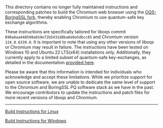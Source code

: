 This directory contains no longer fully maintained instructions and corresponding patches to build the Chromium web browser using the [OQS-BoringSSL fork](https://github.com/open-quantum-safe/boringssl), thereby enabling Chromium to use quantum-safe key exchange algorithms.

These instructions are specifically tailored for liboqs commit `890a6aa448598a019e72b5431d8ba8e0a5dbcc85` and Chromium version `124.0.6339.0`. It is important to note that using any other versions of liboqs or Chromium may result in failure. The instructions have been tested on Windows 10 and Ubuntu 22 LTS(x64) installations only. Additionally, they currently apply to a limited subset of quantum-safe key-exchanges, as detailed in the documentation [provided here](https://github.com/open-quantum-safe/boringssl#key-exchange).

Please be aware that this information is intended for individuals who acknowledge and accept these limitations. While we prioritize support for open source software, we are unable to dedicate the same level of support to the Chromium and BoringSSL PQ software stack as we have in the past. We encourage contributors to update the instructions and patch files for more recent versions of liboqs and Chromium.

---

[Build Instructions for Linux](README-Linux.md)

[Build Instructions for Windows](README-Windows.md)